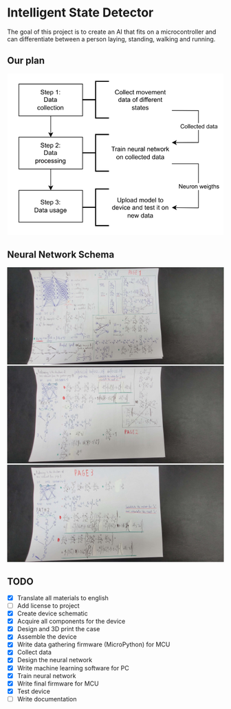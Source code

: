 # Intelligent State Detector
The goal of this project is to create an AI that fits on a microcontroller and can differentiate between a person laying, standing, walking and running.
## Our plan
![roadmap](images/roadmap.png)
## Neural Network Schema
![NeuralNetwork_1](images/NeuralNetwork_1.jpg)
![NeuralNetwork_2](images/NeuralNetwork_2.jpg)
![NeuralNetwork_3](images/NeuralNetwork_3.jpg)
## TODO
- [x] Translate all materials to english
- [ ] Add license to project
- [x] Create device schematic
- [x] Acquire all components for the device
- [x] Design and 3D print the case
- [x] Assemble the device
- [x] Write data gathering firmware (MicroPython) for MCU
- [x] Collect data
- [x] Design the neural network
- [x] Write machine learning software for PC
- [x] Train neural network
- [x] Write final firmware for MCU
- [x] Test device
- [ ] Write documentation
